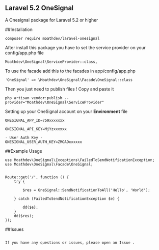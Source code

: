 ## Laravel 5.2 OneSignal

A Onesignal package for Laravel 5.2 or higher
 
##Installation

````
composer require moathdev/laravel-onesignal
````
After install this package you have to set the service provider on your config/app.php file

````
Moathdev\OneSignal\ServiceProvider::class,
````

To use the facade add this to the facades in app/config/app.php
````
'OneSignal' => \Moathdev\OneSignal\Facade\OneSignal::class
````
Then you just need to publish files ! Copy and paste it

````
php artisan vendor:publish --provider="Moathdev\OneSignal\ServiceProvider"
````


Setting up your OneSignal account on your  **Environment** file

````
ONESIGNAL_APP_ID=759xxxxxxx

ONESIGNAL_API_KEY=MjYzxxxxxx

- User Auth Key -
ONESIGNAL_USER_AUTH_KEY=ZMOADxxxxxx

````
##Example Usage
````
use Moathdev\OneSignal\Exceptions\FailedToSendNotificationException;
use Moathdev\OneSignal\Facade\OneSignal;


Route::get('/', function () {
    try {

        $res = OneSignal::SendNotificationToAll('Hello', 'World');

    } catch (FailedToSendNotificationException $e) {

        dd($e);
    }
    dd($res);
});
 ````
##Issues

````

If you have any questions or issues, please open an Issue .
